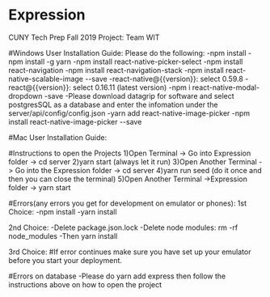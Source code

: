 # Expression

CUNY Tech Prep Fall 2019 Project: Team WIT

#Windows User Installation Guide:
Please do the following:
-npm install
-npm install -g yarn
-npm install react-native-picker-select
-npm install react-navigation
-npm install react-navigation-stack
-npm install react-native-scalable-image --save
-react-native@{{version}}: select 0.59.8
-react@{{version}}: select 0.16.11 (latest version)
-npm i react-native-modal-dropdown -save
-Please download datagrip for software and select postgresSQL as a database and enter the infomation under the server/api/config/config.json
-yarn add react-native-image-picker
-npm install react-native-image-picker --save

#Mac User Installation Guide:

#Instructions to open the Projects
1)Open Terminal -> Go into Expression folder -> cd server
2)yarn start (always let it run)
3)Open Another Terminal -> Go into the Expression folder -> cd server
4)yarn run seed (do it once and then you can close the terminal)
5)Open Another Terminal ->Expression folder -> yarn start

#Errors(any errors you get for development on emulator or phones):
1st Choice:
-npm install
-yarn install

2nd Choice:
-Delete package.json.lock
-Delete node modules: rm -rf node_modules
-Then yarn install

3rd Choice:
#If error continues make sure you have set up your emulator before you start your deployment.

#Errors on database
-Please do yarn add express
then follow the instructions above on how to open the project
